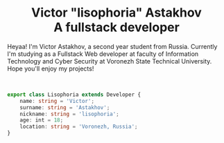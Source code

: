 <h1 align="center">
  <b>Victor "lisophoria" Astakhov</b><br>
  <span>A fullstack developer<span>
</h1>

Heyaa! I'm Victor Astakhov, a second year student from Russia. Currently I'm studying as a Fullstack Web developer at faculty of Information Technology and Cyber Security at Voronezh State Technical University. Hope you'll enjoy my projects!
    
<br>

```typescript
export class Lisophoria extends Developer {
    name: string = 'Victor';
    surname: string = 'Astakhov';
    nickname: string = 'lisophoria';
    age: int = 18;
    location: string = 'Voronezh, Russia';
}
```

